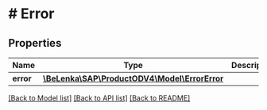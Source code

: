 # # Error

## Properties

Name | Type | Description | Notes
------------ | ------------- | ------------- | -------------
**error** | [**\BeLenka\SAP\ProductODV4\Model\ErrorError**](ErrorError.md) |  |

[[Back to Model list]](../../README.md#models) [[Back to API list]](../../README.md#endpoints) [[Back to README]](../../README.md)
